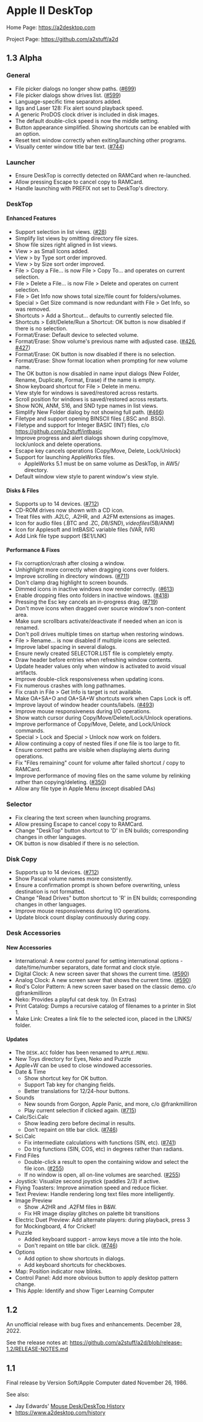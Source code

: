 # Apple II DeskTop

Home Page: https://a2desktop.com

Project Page: https://github.com/a2stuff/a2d

## 1.3 Alpha

### General

* File picker dialogs no longer show paths. ([#699](https://github.com/a2stuff/a2d/issues/699))
* File picker dialogs show drives list. ([#599](https://github.com/a2stuff/a2d/issues/599))
* Language-specific time separators added.
* IIgs and Laser 128: Fix alert sound playback speed.
* A generic ProDOS clock driver is included in disk images.
* The default double-click speed is now the middle setting.
* Button appearance simplified. Showing shortcuts can be enabled with an option.
* Reset text window correctly when exiting/launching other programs.
* Visually center window title bar text. ([#744](https://github.com/a2stuff/a2d/issues/744))

### Launcher

* Ensure DeskTop is correctly detected on RAMCard when re-launched.
* Allow pressing Escape to cancel copy to RAMCard.
* Handle launching with PREFIX not set to DeskTop's directory.

### DeskTop

#### Enhanced Features

* Support selection in list views. ([#28](https://github.com/a2stuff/a2d/issues/28))
* Simplify list views by omitting directory file sizes.
* Show file sizes right aligned in list views.
* View > as Small Icons added.
* View > by Type sort order improved.
* View > by Size sort order improved.
* File > Copy a File... is now File > Copy To... and operates on current selection.
* File > Delete a File... is now File > Delete and operates on current selection.
* File > Get Info now shows total size/file count for folders/volumes.
* Special > Get Size command is now redundant with File > Get Info, so was removed.
* Shortcuts > Add a Shortcut... defaults to currently selected file.
* Shortcuts > Edit/Delete/Run a Shortcut: OK button is now disabled if there is no selection.
* Format/Erase: Default device to selected volume.
* Format/Erase: Show volume's previous name with adjusted case. ([#426](https://github.com/a2stuff/a2d/issues/426), [#427](https://github.com/a2stuff/a2d/issues/427))
* Format/Erase: OK button is now disabled if there is no selection.
* Format/Erase: Show format location when prompting for new volume name.
* The OK button is now disabled in name input dialogs (New Folder, Rename, Duplicate, Format, Erase) if the name is empty.
* Show keyboard shortcut for File > Delete in menu.
* View style for windows is saved/restored across restarts.
* Scroll position for windows is saved/restored across restarts.
* Show NON, ANM, S16, and SND type names in list views.
* Simplify New Folder dialog by not showing full path. ([#466](https://github.com/a2stuff/a2d/issues/466))
* Filetype and support opening BINSCII files (.BSC and .BSQ).
* Filetype and support for Integer BASIC (INT) files, c/o https://github.com/a2stuff/intbasic
* Improve progress and alert dialogs shown during copy/move, lock/unlock and delete operations.
* Escape key cancels operations (Copy/Move, Delete, Lock/Unlock)
* Support for launching AppleWorks files.
  * AppleWorks 5.1 must be on same volume as DeskTop, in AW5/ directory.
* Default window view style to parent window's view style.

#### Disks & Files

* Supports up to 14 devices. ([#712](https://github.com/a2stuff/a2d/issues/712))
* CD-ROM drives now shown with a CD icon.
* Treat files with .A2LC, .A2HR, and .A2FM extensions as images.
* Icon for audio files (.BTC and .ZC, $D8/SND), video files ($5B/ANM)
* Icon for Applesoft and IntBASIC variable files (VAR, IVR)
* Add Link file type support ($E1/LNK)

#### Performance & Fixes

* Fix corruption/crash after closing a window.
* Unhighlight more correctly when dragging icons over folders.
* Improve scrolling in directory windows. ([#711](https://github.com/a2stuff/a2d/issues/711))
* Don't clamp drag highlight to screen bounds.
* Dimmed icons in inactive windows now render correctly. ([#613](https://github.com/a2stuff/a2d/issues/613))
* Enable dropping files onto folders in inactive windows. ([#418](https://github.com/a2stuff/a2d/issues/418))
* Pressing the Esc key cancels an in-progress drag. ([#719](https://github.com/a2stuff/a2d/issues/719))
* Don't move icons when dragged over source window's non-content area.
* Make sure scrollbars activate/deactivate if needed when an icon is renamed.
* Don't poll drives multiple times on startup when restoring windows.
* File > Rename... is now disabled if multiple icons are selected.
* Improve label spacing in several dialogs.
* Ensure newly created SELECTOR.LIST file is completely empty.
* Draw header before entries when refreshing window contents.
* Update header values only when window is activated to avoid visual artifacts.
* Improve double-click responsiveness when updating icons.
* Fix numerous crashes with long pathnames.
* Fix crash in File > Get Info is target is not available.
* Make OA+SA+O and OA+SA+W shortcuts work when Caps Lock is off.
* Improve layout of window header counts/labels. ([#493](https://github.com/a2stuff/a2d/issues/493))
* Improve mouse responsiveness during I/O operations.
* Show watch cursor during Copy/Move/Delete/Lock/Unlock operations.
* Improve performance of Copy/Move, Delete, and Lock/Unlock commands.
* Special > Lock and Special > Unlock now work on folders.
* Allow continuing a copy of nested files if one file is too large to fit.
* Ensure correct paths are visible when displaying alerts during operations.
* Fix "Files remaining" count for volume after failed shortcut / copy to RAMCard.
* Improve performance of moving files on the same volume by relinking rather than copying/deleting. ([#350](https://github.com/a2stuff/a2d/issues/350))
* Allow any file type in Apple Menu (except disabled DAs)

### Selector

* Fix clearing the text screen when launching programs.
* Allow pressing Escape to cancel copy to RAMCard.
* Change "DeskTop" button shortcut to 'D' in EN builds; corresponding changes in other languages.
* OK button is now disabled if there is no selection.

### Disk Copy

* Supports up to 14 devices. ([#712](https://github.com/a2stuff/a2d/issues/712))
* Show Pascal volume names more consistently.
* Ensure a confirmation prompt is shown before overwriting, unless destination is not formatted.
* Change "Read Drives" button shortcut to 'R' in EN builds; corresponding changes in other languages.
* Improve mouse responsiveness during I/O operations.
* Update block count display continuously during copy.

### Desk Accessories

#### New Accessories

* International: A new control panel for setting international options - date/time/number separators, date format and clock style.
* Digital Clock: A new screen saver that shows the current time. ([#590](https://github.com/a2stuff/a2d/issues/590))
* Analog Clock: A new screen saver that shows the current time. ([#590](https://github.com/a2stuff/a2d/issues/590))
* Rod's Color Pattern: A new screen saver based on the classic demo. c/o @frankmilliron
* Neko: Provides a playful cat desk toy. (In Extras)
* Print Catalog: Dumps a recursive catalog of filenames to a printer in Slot 1.
* Make Link: Creates a link file to the selected icon, placed in the LINKS/ folder.

#### Updates

* The `DESK.ACC` folder has been renamed to `APPLE.MENU`.
* New Toys directory for Eyes, Neko and Puzzle
* Apple+W can be used to close windowed accessories.
* Date & Time
  * Show shortcut key for OK button.
  * Support Tab key for changing fields.
  * Better translations for 12/24-hour buttons.
* Sounds
  * New sounds from Gorgon, Apple Panic, and more, c/o @frankmilliron
  * Play current selection if clicked again. ([#715](https://github.com/a2stuff/a2d/issues/715))
* Calc/Sci.Calc
  * Show leading zero before decimal in results.
  * Don't repaint on title bar click. ([#746](https://github.com/a2stuff/a2d/issues/746))
* Sci.Calc
  * Fix intermediate calculations with functions (SIN, etc). ([#741](https://github.com/a2stuff/a2d/issues/741))
  * Do trig functions (SIN, COS, etc) in degrees rather than radians.
* Find Files
  * Double-click a result to open the containing widow and select the file icon. ([#255](https://github.com/a2stuff/a2d/issues/255))
  * If no window is open, all on-line volumes are searched. ([#255](https://github.com/a2stuff/a2d/issues/255))
* Joystick: Visualize second joystick (paddles 2/3) if active.
* Flying Toasters: Improve animation speed and reduce flicker.
* Text Preview: Handle rendering long text files more intelligently.
* Image Preview
  * Show .A2HR and .A2FM files in B&W.
  * Fix HR image display glitches on palette bit transitions
* Electric Duet Preview: Add alternate players: during playback, press 3 for Mockingboard, 4 for Cricket!
* Puzzle
  * Added keyboard support - arrow keys move a tile into the hole.
  * Don't repaint on title bar click. ([#746](https://github.com/a2stuff/a2d/issues/746))
* Options
  * Add option to show shortcuts in dialogs.
  * Add keyboard shortcuts for checkboxes.
* Map: Position indicator now blinks.
* Control Panel: Add more obvious button to apply desktop pattern change.
* This Apple: Identify and show Tiger Learning Computer

## 1.2

An unofficial release with bug fixes and enhancements. December 28, 2022.

See the release notes at:
https://github.com/a2stuff/a2d/blob/release-1.2/RELEASE-NOTES.md

## 1.1

Final release by Version Soft/Apple Computer dated November 26, 1986.

See also:

* Jay Edwards' [Mouse Desk/DeskTop History](https://mirrors.apple2.org.za/ground.icaen.uiowa.edu/MiscInfo/Misc/mousedesk.info)
* https://www.a2desktop.com/history
